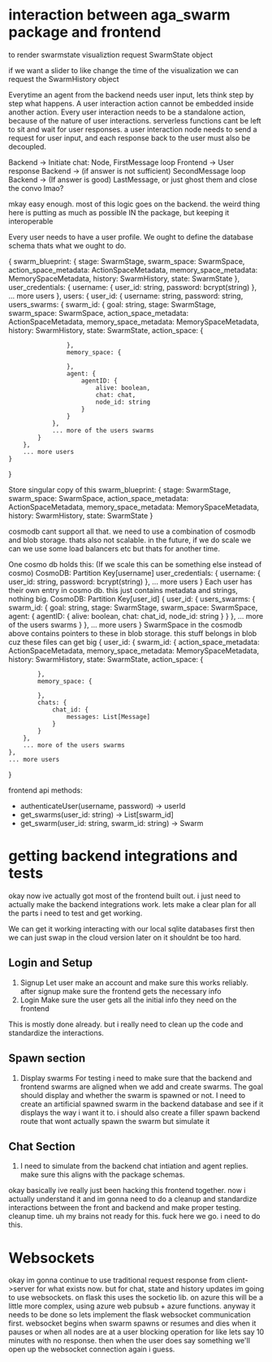# interaction between aga_swarm package and frontend

to render swarmstate visualiztion request SwarmState object

if we want a slider to like change the time of the visualization we can request the SwarmHistory object

Everytime an agent from the backend needs user input, lets think step by step what happens. A user interaction action cannot be embedded inside another action. Every user interaction needs to be a standalone action, because of the nature of user interactions. serverless functions cant be left to sit and wait for user responses. a user interaction node needs to send a request for user input, and each response back to the user must also be decoupled. 

Backend -> Initiate chat: Node, FirstMessage
loop
    Frontend -> User response
    Backend -> (if answer is not sufficient) SecondMessage
loop
Backend -> (If answer is good) LastMessage, or just ghost them and close the convo lmao?

mkay easy enough. most of this logic goes on the backend. the weird thing here is putting as much as possible IN the package, but keeping it interoperable

Every user needs to have a user profile. We ought to define the database schema thats what we ought to do.

{
    swarm_blueprint: {
        stage: SwarmStage, 
        swarm_space: SwarmSpace,
        action_space_metadata: ActionSpaceMetadata,
        memory_space_metadata: MemorySpaceMetadata,
        history: SwarmHistory,
        state: SwarmState
    },
    user_credentials: {
        username: {
            user_id: string,
            password: bcrypt(string)
        }, 
        ... more users
    },
    users: {
        user_id: {
            username: string,
            password: string,
            users_swarms: {
                swarm_id: {
                    goal: string,
                    stage: SwarmStage, 
                    swarm_space: SwarmSpace,
                    action_space_metadata: ActionSpaceMetadata,
                    memory_space_metadata: MemorySpaceMetadata,
                    history: SwarmHistory,
                    state: SwarmState,
                    action_space: {

                    }, 
                    memory_space: {

                    },
                    agent: {
                        agentID: {
                            alive: boolean,
                            chat: chat,
                            node_id: string
                        }
                    }
                }, 
                ... more of the users swarms
            }
        },
        ... more users
    }
}

Store singular copy of this
swarm_blueprint: {
    stage: SwarmStage, 
    swarm_space: SwarmSpace,
    action_space_metadata: ActionSpaceMetadata,
    memory_space_metadata: MemorySpaceMetadata,
    history: SwarmHistory,
    state: SwarmState
}

cosmodb cant support all that. we need to use a combination of cosmodb and blob storage. thats also not scalable. in the future, if we do scale we can we use some load balancers etc but thats for another time.

One cosmo db holds this: (If we scale this can be something else instead of cosmo)
CosmoDB: Partition Key[username]
user_credentials: {
    username: {
        user_id: string,
        password: bcrypt(string)
    }, 
    ... more users
}
Each user has their own entry in cosmo db. this just contains metadata and strings, nothing big.
CosmoDB: Partition Key[user_id]
{
    user_id: {
        users_swarms: {
            swarm_id: {
                goal: string,
                stage: SwarmStage, 
                swarm_space: SwarmSpace,
                agent: {
                    agentID: {
                        alive: boolean,
                        chat: chat_id,
                        node_id: string
                    }
                }
            }, 
            ... more of the users swarms
        }
    },
    ... more users
}
SwarmSpace in the cosmodb above contains pointers to these in blob storage. this stuff belongs in blob cuz these files can get big
{
    user_id: {
        swarm_id: {
            action_space_metadata: ActionSpaceMetadata,
            memory_space_metadata: MemorySpaceMetadata,
            history: SwarmHistory,
            state: SwarmState,
            action_space: {

            }, 
            memory_space: {

            },
            chats: {
                chat_id: {
                    messages: List[Message]
                }
            }
        },
        ... more of the users swarms
    },
    ... more users
}


frontend api methods:

- authenticateUser(username, password) -> userId
- get_swarms(user_id: string) -> List[swarm_id]
- get_swarm(user_id: string, swarm_id: string) -> Swarm


# getting backend integrations and tests
okay now ive actually got most of the frontend built out. i just need to actually make the backend integrations work. lets make a clear plan for all the parts i need to test and get working.

We can get it working interacting with our local sqlite databases first then we can just swap in the cloud version later on it shouldnt be too hard.

## Login and Setup
1. Signup
Let user make an account and make sure this works reliably. after signup make sure the frontend gets the necessary info
2. Login 
Make sure the user gets all the initial info they need on the frontend

This is mostly done already. but i really need to clean up the code and standardize the interactions.

## Spawn section
1. Display swarms
For testing i need to make sure that the backend and frontend swarms are aligned when we add and create swarms. The goal should display and whether the swarm is spawned or not. I need to create an artificial spawned swarm in the backend database and see if it displays the way i want it to. i should also create a filler spawn backend route that wont actually spawn the swarm but simulate it

## Chat Section
1. I need to simulate from the backend chat intiation and agent replies. make sure this aligns with the package schemas. 


okay basically ive really just been hacking this frontend together. now i actually understand it and im gonna need to do a cleanup and standardize interactions between the front and backend and make proper testing. cleanup time. uh my brains not ready for this. fuck here we go. i need to do this.

# Websockets
okay im gonna continue to use traditional request response from client->server for what exists now. but for chat, state and history updates im going to use websockets. on flask this uses the socketio lib. on azure this will be a little more complex, using azure web pubsub + azure functions. anyway it needs to be done so lets implement the flask websocket communication first. websocket begins when swarm spawns or resumes and dies when it pauses or when all nodes are at a user blocking operation for like lets say 10 minutes with no response. then when the user does say something we'll open up the websocket connection again i guess.